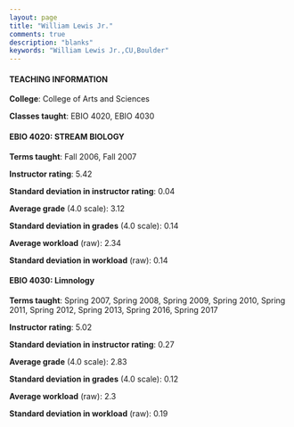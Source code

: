 ```yaml
---
layout: page
title: "William Lewis Jr." 
comments: true
description: "blanks"
keywords: "William Lewis Jr.,CU,Boulder"
---
```

<head>
<script src="https://ajax.googleapis.com/ajax/libs/jquery/2.1.3/jquery.min.js"></script>
<script src="https://dl.dropboxusercontent.com/s/pc42nxpaw1ea4o9/highcharts.js?dl=0"></script>
<!-- <script src="../assets/js/highcharts.js"></script> -->
<style type="text/css">@font-face {
	font-family: "Bebas Neue";
	src: url(https://www.filehosting.org/file/details/544349/BebasNeue Regular.otf) format("opentype");
	}
	h1.Bebas { 
		font-family: "Bebas Neue", Verdana, Tahoma;
	}
</style>
</head>
	   
#### TEACHING INFORMATION

**College**: College of Arts and Sciences

**Classes taught**: EBIO 4020, EBIO 4030

#### EBIO 4020: STREAM BIOLOGY

**Terms taught**: Fall 2006, Fall 2007

**Instructor rating**: 5.42

**Standard deviation in instructor rating**: 0.04

**Average grade** (4.0 scale): 3.12

**Standard deviation in grades** (4.0 scale): 0.14

**Average workload** (raw): 2.34

**Standard deviation in workload** (raw): 0.14

#### EBIO 4030: Limnology

**Terms taught**: Spring 2007, Spring 2008, Spring 2009, Spring 2010, Spring 2011, Spring 2012, Spring 2013, Spring 2016, Spring 2017

**Instructor rating**: 5.02

**Standard deviation in instructor rating**: 0.27

**Average grade** (4.0 scale): 2.83

**Standard deviation in grades** (4.0 scale): 0.12

**Average workload** (raw): 2.3

**Standard deviation in workload** (raw): 0.19

